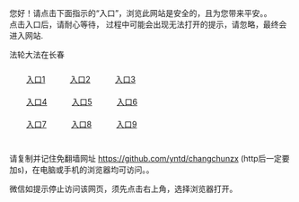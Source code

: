 您好！请点击下面指示的“入口”，浏览此网站是安全的，且为您带来平安。。 <br/>
点击入口后，请耐心等待， 过程中可能会出现无法打开的提示，请忽略，最终会进入网站. </br>

法轮大法在长春<br/>
<div style="padding:10px"><a style="margin:20px" target="_blank" href="https://d3rlgs25jduji9.cloudfront.net/2Qpsp?bkfwdkq" id="ccLink1" rel="nofollow">入口1</a> <a target="_blank" style="margin:20px" href="https://d376xb0eoygf3k.cloudfront.net/2Qpsp?xcqckwpg" id="ccLink2" rel="nofollow">入口2</a> <a style="margin:20px" target="_blank" href="https://dowjkabx7a9yy.cloudfront.net/2Qpsp?kvjyjcm" id="ccLink3" rel="nofollow">入口3</a></div>

<div style="padding:10px" ><a style="margin:20px" target="_blank" href="https://d3rlgs25jduji9.cloudfront.net/2Qpsp?bkfwdkq" id="ccLink4" rel="nofollow">入口4</a> <a style="margin:20px" href="https://d376xb0eoygf3k.cloudfront.net/2Qpsp?xcqckwpg" target="_blank" id="ccLink5" rel="nofollow">入口5</a> <a style="margin:20px" href="https://dowjkabx7a9yy.cloudfront.net/2Qpsp?kvjyjcm" target="_blank" id="ccLink6" rel="nofollow">入口6</a></div>

<div style="padding:10px"><a style="margin:20px" target="_blank" href="https://d3rlgs25jduji9.cloudfront.net/2Qpsp?bkfwdkq" id="ccLink7" rel="nofollow">入口7</a> <a style="margin:20px" href="https://d376xb0eoygf3k.cloudfront.net/2Qpsp?xcqckwpg" target="_blank" id="ccLink8" rel="nofollow">入口8</a> <a style="margin:20px" target="_blank" href="https://dowjkabx7a9yy.cloudfront.net/2Qpsp?kvjyjcm" id="ccLink9" rel="nofollow">入口9</a></div>

<br/>



请复制并记住免翻墙网址 https://github.com/yntd/changchunzx (http后一定要加s)，在电脑或手机的浏览器均可访问。。<br/>

微信如提示停止访问该网页，须先点击右上角，选择浏览器打开。
